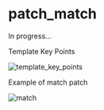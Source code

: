 # patch_match
In progress...

Template Key Points

![template_key_points](https://user-images.githubusercontent.com/24530942/210603843-ecd81551-477d-4aab-b592-0e4a6c0e6e16.png)

Example of match patch

![match](https://user-images.githubusercontent.com/24530942/210603888-75e7fa39-67e9-43d1-ab72-36e5f79109f2.png)
